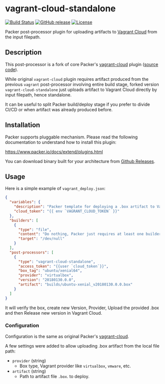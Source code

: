 # vagrant-cloud-standalone
[![Build Status](https://travis-ci.org/armab/packer-post-processor-vagrant-cloud-standalone.svg?branch=master)](https://travis-ci.org/armab/packer-post-processor-vagrant-cloud-standalone)
[![GitHub release](https://img.shields.io/github/release/armab/packer-post-processor-vagrant-cloud-standalone.svg)](https://github.com/armab/packer-post-processor-vagrant-cloud-standalone/releases/latest)
[![License](https://img.shields.io/github/license/armab/packer-post-processor-vagrant-cloud-standalone.svg?style=flat)](LICENSE)

Packer post-processor plugin for uploading artifacts to [Vagrant Cloud](https://vagrantcloud.com/) from the input filepath.

## Description
This post-processor is a fork of core Packer's [vagrant-cloud](https://www.packer.io/docs/post-processors/vagrant-cloud.html)
plugin ([source code](https://github.com/hashicorp/packer/tree/master/post-processor/vagrant-cloud)).

While original `vagrant-cloud` plugin requires artifact produced from the previous `vagrant` post-processor
involving entire build stage, forked version `vagrant-cloud-standalone` just uploads artifact to
Vagrant Cloud directly by input filepath, hence standalone.

It can be useful to split Packer build/deploy stage if you prefer to divide CI/CD or when artifact
was already produced before.

## Installation
Packer supports pluggable mechanism. Please read the following documentation to understand how to install this plugin:

https://www.packer.io/docs/extend/plugins.html

You can download binary built for your architecture from [Github Releases](https://github.com/armab/packer-post-processor-vagrant-cloud-standalone/releases).

## Usage
Here is a simple example of `vagrant_deploy.json`:

```json
{
  "variables": {
    "description": "Packer template for deploying a .box artifact to Vagrant CLoud",
    "cloud_token": "{{ env `VAGRANT_CLOUD_TOKEN` }}"
  },
  "builders": [
    {
      "type": "file",
      "content": "Do nothing, Packer just requires at least one builder to be present",
      "target": "/dev/null"
    }
  ],
  "post-processors": [
    {
      "type": "vagrant-cloud-standalone",
      "access_token": "{{user `cloud_token`}}",
      "box_tag": "ubuntu/xenial64",
      "provider": "virtualbox",
      "version": "20180130.0.0",
      "artifact": "builds/ubuntu-xenial_v20180130.0.0.box"
    }
  ]
}
```

It will verify the box, create new Version, Provider, Upload the provided .box and then Release new version in Vagrant Cloud.

### Configuration
Configuration is the same as original Packer's [vagrant-cloud](https://www.packer.io/docs/post-processors/vagrant-cloud.html).

A few settings were added to allow uploading .box artifact from the local file path:
- `provider` (string)
  - Box type, Vagrant provider like `virtualbox`, `vmware`, etc.
- `artifact` (string)
  - Path to artifact file `.box`. to deploy.
